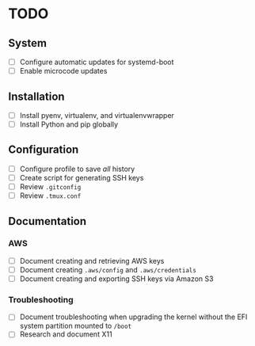 # TODO

## System
- [ ] Configure automatic updates for systemd-boot
- [ ] Enable microcode updates

## Installation
- [ ] Install pyenv, virtualenv, and virtualenvwrapper
- [ ] Install Python and pip globally

## Configuration
- [ ] Configure profile to save *all* history
- [ ] Create script for generating SSH keys
- [ ] Review `.gitconfig`
- [ ] Review `.tmux.conf`

## Documentation

### AWS
- [ ] Document creating and retrieving AWS keys
- [ ] Document creating `.aws/config` and `.aws/credentials`
- [ ] Document creating and exporting SSH keys via Amazon S3

### Troubleshooting
- [ ] Document troubleshooting when upgrading the kernel without the EFI system
      partition mounted to `/boot`
- [ ] Research and document X11
